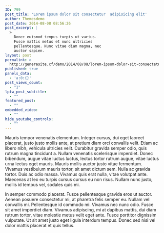 ```yaml
---
ID: 799
post_title: 'Lorem ipsum dolor sit consectetur  adipisicing elit'
author: Themesdemo
post_date: 2014-08-08 08:56:26
post_excerpt: |
  >
    Donec euismod tempus turpis ut varius.
    Fusce mattis metus et nunc ultricies
    pellentesque. Nunc vitae diam magna, nec
    auctor sapien.
layout: post
permalink: >
  http://generasite.cf/demo/2014/08/08/lorem-ipsum-dolor-sit-consectetur-adipisicing-elit/
published: true
panels_data:
  - 'a:0:{}'
post_views_count:
  - "1"
lptw_post_subtitle:
  - ""
featured_post:
  - ""
embedded_video:
  - ""
hide_youtube_controls:
  - ""
---
```

Mauris tempor venenatis elementum. Integer cursus, dui eget laoreet placerat, justo justo mollis ante, at pretium diam orci convallis velit. Etiam ac libero nibh, vehicula ultricies velit. Curabitur gravida semper odio, quis rutrum magna tincidunt a. Nullam venenatis scelerisque imperdiet. Donec bibendum, augue vitae luctus luctus, lectus tortor rutrum augue, vitae luctus urna lectus eget mauris. Mauris mollis auctor justo vitae fermentum. Vivamus vestibulum mauris tortor, sit amet dictum sem. Nulla ac gravida tortor. Duis ac odio massa. Vivamus quis erat nulla, vitae volutpat ante. Maecenas at leo eu turpis cursus cursus eu non risus. Nullam nunc justo, mollis id tempus vel, sodales quis mi.

In semper commodo placerat. Fusce pellentesque gravida eros ut auctor. Aenean posuere consectetur mi, at pharetra felis semper eu. Nullam vel convallis mi. Pellentesque id commodo mi. Vivamus nec nunc odio. Fusce sit amet imperdiet diam. Vivamus adipiscing, mi at dapibus mattis, dui diam rutrum tortor, vitae molestie metus velit eget ante. Fusce porttitor dignissim vulputate. Ut sit amet justo eget ligula interdum tempus. Donec sed nisi vel dolor mattis placerat et quis tellus.